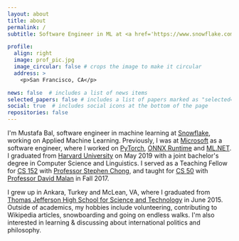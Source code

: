 ```yaml
---
layout: about
title: about
permalink: /
subtitle: Software Engineer in ML at <a href='https://www.snowflake.com/en/'>Snowflake</a>. <a href='https://www.harvard.edu'>Harvard</a> '19 CS/Linguistics, <a href='https://tjhsst.fcps.edu'>TJHSST</a> '15

profile:
  align: right
  image: prof_pic.jpg
  image_circular: false # crops the image to make it circular
  address: >
    <p>San Francisco, CA</p>

news: false  # includes a list of news items
selected_papers: false # includes a list of papers marked as "selected={true}"
social: true  # includes social icons at the bottom of the page
repositories: false
---
```


I'm Mustafa Bal, software engineer in machine learning at <a href="http://snowflake.com">Snowflake</a>, working on Applied Machine Learning. Previously, I was at <a href="microsoft">Microsoft</a> as a software engineer, where I worked on <a href="http://pytorch.org">PyTorch</a>, <a href="http://onnxruntime.ai">ONNX Runtime</a> and <a href="https://dotnet.microsoft.com/en-us/apps/machinelearning-ai/ml-dotnet">ML.NET</a>. I graduated from <a href= "http://harvard.edu">Harvard University</a> on May 2019 with a joint bachelor's degree in Computer Science and Linguistics. I served as a Teaching Fellow for <a href= "https://www.seas.harvard.edu/courses/cs152/2019sp/">CS 152</a> with <a href= "https://people.seas.harvard.edu/~chong/">Professor Stephen Chong</a>, and taught for <a href= "https://cs50.harvard.edu/college/">CS 50</a> with <a href= "https://cs.harvard.edu/malan/">Professor David Malan</a> in Fall 2017.

I grew up in Ankara, Turkey and McLean, VA, where I graduated from <a href= "http://tjhsst.fcps.edu"> Thomas Jefferson High School for Science and Technology</a> in June 2015. Outside of academics, my hobbies include volunteering, contributing to Wikipedia articles, snowboarding and going on endless walks. I'm also interested in learning & discussing about international politics and philosophy.
